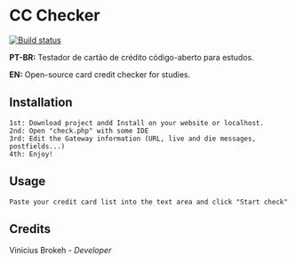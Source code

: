 # CC Checker

[![Build status](https://ci2.dot.net/job/dotnet_codeformatter/job/master/job/innerloop/badge/icon)](https://ci2.dot.net/job/dotnet_codeformatter/job/master/job/innerloop/)

**PT-BR:** Testador de cartão de crédito código-aberto para estudos. 

**EN:** Open-source card credit checker for studies.

## Installation


```
1st: Download project andd Install on your website or localhost.
2nd: Open "check.php" with some IDE
3rd: Edit the Gateway information (URL, live and die messages, postfields...)
4th: Enjoy!
```


## Usage

```
Paste your credit card list into the text area and click "Start check"
```

## Credits

Vinicius Brokeh - _Developer_
